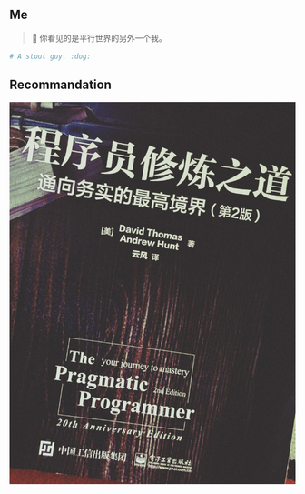 ## Me
> :pill:
你看见的是平行世界的另外一个我。  

```python
# A stout guy. :dog:
```

## Recommandation


![home](_media/2024-book.jpeg ':size=60%')


